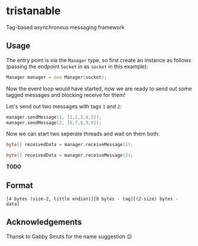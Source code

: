 tristanable
===========

Tag-based asynchronous messaging framework

## Usage

The entry point is via the `Manager` type, so first create an instance as follows (passing the endpoint `Socket` in as `socket` in this example):

```d
Manager manager = new Manager(socket);
```

Now the event loop would have started, now we are ready to send out some tagged messages and blocking receive for them!

Let's send out two messages with tags `1` and `2`:

```d
manager.sendMessage(1, [1,2,3,4,5]);
manager.sendMessage(2, [6,7,8,9,0]);
```

Now we can start two seperate threads and wait on them both:

```d
byte[] receivedData = manager.receiveMessage(1);
```

```d
byte[] receivedData = manager.receiveMessage(2);
```

**TODO**

## Format

```
[4 bytes (size-2, little endian)][8 bytes - tag][(2-size) bytes - data]
```

## Acknowledgements

Thansk to Gabby Smuts for the name suggestion 😉️